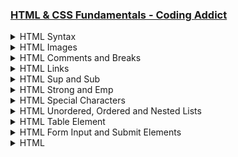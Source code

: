 ### [HTML & CSS Fundamentals - Coding Addict](https://www.codingaddict.io/l/products)

<details>
  <summary>HTML Syntax</summary>

### html_css\index.html

```html
<!DOCTYPE html>
<html lang="en">
  <head>
    <meta charset="UTF-8" />
    <meta name="viewport" content="width=device-width, initial-scale=1.0" />
    <title>First Webpage</title>
  </head>
  <body>
    <h1>Welcome to My First Webpage</h1>
    <p>This is a paragraph of text on my webpage.</p>
    <p>This is another paragraph with more information.</p>
    <p>
      Lorem ipsum dolor, sit amet consectetur adipisicing elit. Debitis
      cupiditate modi cum iste quam nulla, voluptatibus assumenda placeat magnam
      odit vel omnis, nemo, enim excepturi eos veritatis vero quia. Ipsum natus
      sint beatae tempora! Molestias nulla accusamus exercitationem pariatur,
      voluptate quibusdam sequi quasi ipsa odio aspernatur corporis. Dolor,
      laudantium quas.
    </p>
  </body>
</html>
```

<img width="2091" height="1440" alt="image" src="https://github.com/user-attachments/assets/e3c9ab6b-a8ea-4ff6-b3d7-55b548586295" />

</details>

<details>
  <summary>HTML Images</summary>

### html_css\index.html

```html
<!DOCTYPE html>
<html lang="en">
  <head>
    <meta charset="UTF-8" />
    <meta name="viewport" content="width=device-width, initial-scale=1.0" />
    <title>First Webpage</title>
  </head>
  <body>
    <h1>Welcome to My First Webpage</h1>
    <img src="./img/udemy.jpeg" width="300" height="150" alt="udemy image" />
    <img src="./img/udemy2.png" width="300" height="150" alt="udemy image 2" />
    <img src="./img/laptop.jpeg" width="420" height="280" alt="laptop image" />
    <p>This is a paragraph of text on my webpage.</p>
    <p>This is another paragraph with more information.</p>
    <p>
      Lorem ipsum dolor, sit amet consectetur adipisicing elit. Debitis
      cupiditate modi cum iste quam nulla, voluptatibus assumenda placeat magnam
      odit vel omnis, nemo, enim excepturi eos veritatis vero quia. Ipsum natus
      sint beatae tempora! Molestias nulla accusamus exercitationem pariatur,
      voluptate quibusdam sequi quasi ipsa odio aspernatur corporis. Dolor,
      laudantium quas.
    </p>
  </body>
</html>
```

<img width="2217" height="1440" alt="image" src="https://github.com/user-attachments/assets/0c82d48f-b5e8-4b7d-9382-99db88da9941" />
<img width="1470" height="1070" alt="image" src="https://github.com/user-attachments/assets/7d45a5c3-d0dd-4b1b-9b28-af8ed168e155" />

</details>

<details>
  <summary>HTML Comments and Breaks</summary>

### html_css\index.html

```html
<!DOCTYPE html>
<html lang="en">
  <head>
    <meta charset="UTF-8" />
    <meta name="viewport" content="width=device-width, initial-scale=1.0" />
    <title>First Webpage</title>
  </head>
  <body>
    <!-- This is a comment -->
    <h1>Welcome to My First Webpage</h1>
    <!-- Udemy Logos -->
    <img src="./img/udemy.jpeg" width="300" height="150" alt="udemy image" />
    <img src="./img/udemy2.png" width="300" height="150" alt="udemy image 2" />
    <!-- Laptop Logo -->
    <img src="./img/laptop.jpeg" width="420" height="280" alt="laptop image" />
    <p>This is a paragraph of text on my webpage.</p>
    <p>This is another paragraph with more information.</p>
    <p>
      <!-- This is a Lorem Ipsum placeholder -->
      Lorem ipsum dolor, sit amet consectetur adipisicing elit. <br />
      Debitis cupiditate modi cum iste quam nulla, voluptatibus assumenda
      placeat magnam odit vel omnis, nemo, enim excepturi eos veritatis vero
      quia. <br />
      Ipsum natus sint beatae tempora! <br />
      Molestias nulla accusamus exercitationem pariatur, voluptate quibusdam
      sequi quasi ipsa odio aspernatur corporis. <br />
      Dolor, laudantium quas.
    </p>
  </body>
</html>

```

<img width="2217" height="1440" alt="image" src="https://github.com/user-attachments/assets/03645dad-3aac-4cac-b794-3193da4a1391" />
<img width="1470" height="1070" alt="image" src="https://github.com/user-attachments/assets/a79e08d1-2cb6-42ce-aa98-1f42228fe8b8" />

</details>

<details>
  <summary>HTML Links</summary>

### html_css\index.html

```html
<!DOCTYPE html>
<html lang="en">
  <head>
    <meta charset="UTF-8" />
    <meta name="viewport" content="width=device-width, initial-scale=1.0" />
    <title>First Webpage</title>
  </head>
  <body>
    <p id="home">Top of page.</p>
    <!-- External Google Link -->
    <a href="https://www.google.com" target="_blank" rel="noopener">Google</a>
    <!-- External Facebook Link -->
    <a href="https://www.facebook.com" target="_blank" rel="noopener">Facebook</a>
    <br />
    <!-- Internal About Us Link -->
    <a href="./about.html">About Us</a>
    <br />
    <!-- Same page Link -->
    <a href="#featured-projects">Featured Projects</a>

    <h1>Welcome to My First Webpage</h1>

    <!-- Laptop Logo -->
    <a href="https://www.google.com" target="_blank" rel="noopener">
      <img
        src="./img/laptop.jpeg"
        width="420"
        height="280"
        alt="laptop image"
      />
    </a>
    <p>
      <!-- This is a Lorem Ipsum placeholder -->
      Lorem ipsum dolor, sit amet consectetur adipisicing elit. <br />
      Debitis cupiditate modi cum iste quam nulla, voluptatibus assumenda
      placeat magnam odit vel omnis, nemo, enim excepturi eos veritatis vero
      quia. <br />
      Lorem ipsum dolor sit amet consectetur adipisicing elit. Magni illum ullam
      vero facere beatae culpa unde! Magnam veniam non dignissimos culpa eaque.
      <br />
      Voluptatum quidem mollitia hic unde cupiditate nesciunt ipsa harum iste.
      <br />
      Cumque amet, suscipit voluptatem aut omnis laboriosam itaque perferendis
      nobis tempora necessitatibus quas excepturi sint cupiditate, in eos?
    </p>

    <h2 id="featured-projects">Featured Projects</h2>
    <p>Here are some of my featured projects:</p>
    <ul>
      <li>Project 1: Personal Website</li>
      <li>Project 2: Portfolio</li>
      <li>Project 3: Blog</li>
    </ul>
    <a href="#home">Back to Top</a>
  </body>
</html>

```

<img width="2217" height="1512" alt="image" src="https://github.com/user-attachments/assets/ef9b8282-0c08-41bf-8780-04caf87d12e2" />
<img width="1470" height="1070" alt="image" src="https://github.com/user-attachments/assets/64f94f8b-c262-4c7e-bad9-563ae4e6a1a0" />
<img width="1585" height="1164" alt="image" src="https://github.com/user-attachments/assets/57ed635a-8a08-4566-82de-cfc5b11ef531" />

</details>

<details>
  <summary>HTML Sup and Sub</summary>

### html_css\index.html

```html
<!DOCTYPE html>
<html lang="en">
  <head>
    <meta charset="UTF-8" />
    <meta name="viewport" content="width=device-width, initial-scale=1.0" />
    <title>First Webpage</title>
  </head>
  <body>
    <!-- Sup and Sub -->
    <h2>Superscript and Subscript</h2>
    <p>
      This is an example of <sup>superscript</sup> text and this is an example
      of <sub>subscript</sub> text.
    </p>
  </body>
</html>
```

<img width="1585" height="1164" alt="image" src="https://github.com/user-attachments/assets/d66beaa3-721e-4b92-882e-d9a5595da304" />
<img width="2560" height="1540" alt="image" src="https://github.com/user-attachments/assets/82b467f5-2ad0-43bf-a2b9-da7d92bb9c76" />

</details>

<details>
  <summary>HTML Strong and Emp</summary>

### html_css\index.html

```html
<!DOCTYPE html>
<html lang="en">
  <head>
    <meta charset="UTF-8" />
    <meta name="viewport" content="width=device-width, initial-scale=1.0" />
    <title>First Webpage</title>
  </head>
  <body>
    <!-- Strong and Emphasis -->
    <h2>Strong and Emphasis</h2>
    <p>
      This is an example of <strong>strong</strong> text and this is an example
      of <em>emphasized</em> text.
    </p>
  </body>
</html>
```

<img width="1585" height="1164" alt="image" src="https://github.com/user-attachments/assets/750e9e7f-c0e9-462e-944b-575c9e1e2bf4" />
<img width="2560" height="1540" alt="image" src="https://github.com/user-attachments/assets/fcc8e168-67e9-4b26-befa-52a28d7e5e83" />

</details>

<details>
  <summary>HTML Special Characters</summary>

### html_css\index.html

```html
<!DOCTYPE html>
<html lang="en">
  <head>
    <meta charset="UTF-8" />
    <meta name="viewport" content="width=device-width, initial-scale=1.0" />
    <title>First Webpage</title>
  </head>
  <body>
    <!-- Special characters -->
    <h2>Special Characters</h2>
    <p>
      This is an example of a paragraph with a special character: &copy; 2023 My
      Website. All rights reserved.
    </p>
    <p>
      Here is another special character: &hearts; (heart symbol) and &euro;
      (Euro symbol).
    </p>
  </body>
</html>

```

<img width="1585" height="1164" alt="image" src="https://github.com/user-attachments/assets/57ad5089-7b77-47e9-9b95-5b95c613e212" />
<img width="2560" height="1540" alt="image" src="https://github.com/user-attachments/assets/31e66148-8223-435b-89fc-53cb72402d51" />

</details>

<details>
  <summary>HTML Unordered, Ordered and Nested Lists</summary>

### html_css\index.html

```html
<!DOCTYPE html>
<html lang="en">
  <head>
    <meta charset="UTF-8" />
    <meta name="viewport" content="width=device-width, initial-scale=1.0" />
    <title>First Webpage</title>
  </head>
  <body>
    <!-- Unordered Lists -->
    <h2>Unordered List</h2>
    <ul>
      <li>Item 1</li>
      <li>Item 2</li>
      <li>Item 3</li>
    </ul>

    <!-- Ordered Lists -->
    <h2>Ordered List</h2>
    <ol>
      <li>First item</li>
      <li>Second item</li>
      <li>Third item</li>
    </ol>

    <!-- Nested Lists -->
    <h2>Nested List</h2>
    <ul>
      <li>
        Item 1
        <ul>
          <li>Subitem 1</li>
          <li>Subitem 2</li>
        </ul>
      </li>
      <li>Item 2</li>
    </ul>
  </body>
</html>
```

<img width="1585" height="1164" alt="image" src="https://github.com/user-attachments/assets/f6b6fb79-31fa-4aa9-9f96-48b38336e456" />
<img width="2560" height="1540" alt="image" src="https://github.com/user-attachments/assets/4bf28a5e-9b03-4e74-81a7-969d9e65a28e" />

</details>

<details>
  <summary>HTML Table Element</summary>

### html_css\index.html

```html
<!DOCTYPE html>
<html lang="en">
  <head>
    <meta charset="UTF-8" />
    <meta name="viewport" content="width=device-width, initial-scale=1.0" />
    <title>First Webpage</title>
  </head>
  <body>
    <!-- Table Element -->
    <h2>Table Element</h2>
    <table>
      <thead>
        <tr>
          <th>Name</th>
          <th>Age</th>
          <th>City</th>
        </tr>
      </thead>
      <tbody>
        <tr>
          <td>John Doe</td>
          <td>30</td>
          <td>New York</td>
        </tr>
        <tr>
          <td>Jane Smith</td>
          <td>25</td>
          <td>Los Angeles</td>
        </tr>
        <tr>
          <td>Mike Johnson</td>
          <td>35</td>
          <td>Chicago</td>
        </tr>
      </tbody>
    </table>
  </body>
</html>
```

<img width="1585" height="1164" alt="image" src="https://github.com/user-attachments/assets/556b2bf0-da5f-4282-9029-fc90608b1486" />
<img width="2560" height="1540" alt="image" src="https://github.com/user-attachments/assets/36c4e58a-5337-4345-b96b-2788b971f696" />

</details>

<details>
  <summary>HTML Form Input and Submit Elements</summary>

### html_css\index.html

```html

```

</details>










<details>
  <summary>HTML</summary>

### html_css\index.html

```html

```

</details>










